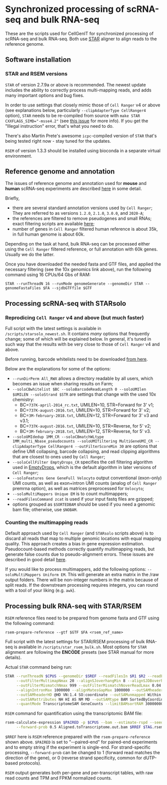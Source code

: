 # Synchronized processing of scRNA-seq and bulk RNA-seq 

These are the scripts used for CellGenIT for synchronized processing of scRNA-seq and bulk RNA-seq. Both use [STAR](https://github.com/alexdobin/STAR) aligner to align reads to the reference genome. 

## Software installation

### STAR and RSEM versions

`STAR` of version 2.7.9a or above is recommended. The newest update includes the ability to correctly process multi-mapping reads, and adds many important options and bug fixes. 

In order to use settings that closely mimic those of `Cell Ranger` v4 or above (see explanations below, particularly `--clipAdapterType CellRanger4` option), `STAR` needs to be re-compiled from source with `make STAR CXXFLAGS_SIMD="-msse4.2"` (see [this issue](https://github.com/alexdobin/STAR/issues/1218) for more info). If you get the "Illegal instruction" error, that's what you need to do. 

There's also Martin Prete's awesome `icpc`-compiled version of `STAR` that's being tested right now - stay tuned for the updates. 

`RSEM` of version 1.3.3 should be installed using bioconda in a separate virtual environment. 

## Reference genome and annotation

The issues of reference genome and annotation used for **mouse** and **human** scRNA-seq experiments are described [here](https://www.singlecellcourse.org/processing-raw-scrna-seq-sequencing-data-from-reads-to-a-count-matrix.html) in some detail. 

Briefly,

  - there are several standard annotation versions used by `Cell Ranger`; They are referred to as versions `1.2.0`, `2.1.0`, `3.0.0`, and `2020-A`; 
  - the references are filtered to remove pseudogenes and small RNAs; exact filtering scripts are available [here](https://support.10xgenomics.com/single-cell-gene-expression/software/release-notes/build#header); 
  - number of genes in `Cell Ranger` filtered human reference is about 35k, in full human genome is about 60k.

Depending on the task at hand, bulk RNA-seq can be processed either using the `Cell Ranger` filtered reference, or full annotation with 60k genes. Usually we do the latter.

Once you have downloaded the needed fasta and GTF files, and applied the necessary filtering (see the 10x genomics link above), run the following command using 16 CPUs/64 Gbs of RAM: 

`STAR --runThreadN 16 --runMode genomeGenerate --genomeDir STAR --genomeFastaFiles $FA --sjdbGTFfile $GTF`

## Processing scRNA-seq with STARsolo

### Reprodicing `Cell Ranger` v4 and above (but much faster)

Full script with the latest settings is available in `/scripts/starsolo_newest.sh`. It contains *many* options that frequently change; some of which will be explained below. In general, it's tuned in such way that the results with be very close to those of `Cell Ranger` v4 and above. 

Before running, barcode whitelists need to be downloaded [from here](https://github.com/10XGenomics/cellranger/tree/master/lib/python/cellranger/barcodes). 

Below are the explanations for some of the options: 
  - `--runDirPerm All_RWX` allows a directory readable by all users, which becomes an issue when sharing results on Farm; 
  - `--soloCBwhitelist $BC --soloBarcodeReadLength 0 --soloUMIlen $UMILEN --soloStrand $STR` are settings that change with the used 10x chemistry:
    - BC=`737K-april-2014_rc.txt`, UMILEN=10, STR=Forward for 3' v1; 
    - BC=`737K-august-2016.txt`, UMILEN=10, STR=Forward for 3' v2; 
    - BC=`3M-february-2018.txt`, UMILEN=12, STR=Forward for 3' v3 and v3.1; 
    - BC=`737K-august-2016.txt`, UMILEN=10, STR=Reverse, for 5' v2;
    - BC=`3M-february-2018.txt`, UMILEN=12, STR=Reverse, for 5' v3. 
  - `--soloUMIdedup 1MM_CR --soloCBmatchWLtype 1MM_multi_Nbase_pseudocounts --soloUMIfiltering MultiGeneUMI_CR --clipAdapterType CellRanger4 --outFilterScoreMin 30` are options that define UMI collapsing, barcode collapsing, and read clipping algorithms that are closest to ones used by `Cell Ranger`; 
  - `--soloCellFilter EmptyDrops_CR` specifies the cell filtering algorithm used in [EmptyDrops](https://bioconductor.org/packages/release/bioc/html/DropletUtils.html), which is the default algorithm in later versions of `Cell Ranger`; 
  - `--soloFeatures Gene GeneFull Velocyto` output conventional (exon-only) UMI counts, as well as exon+intron UMI counts (analog of `Cell Ranger` premrna option), as well as matrices preprocessed for `Velocyto`; 
  - `--soloMultiMappers Unique EM` is to count multimappers; 
  - `--readFilesCommand zcat` is used if your input fastq files are gzipped;
  - options grouped as `$SORTEDBAM` should be used if you need a genomic bam file; otherwise, use `$NOBAM`.  

### Counting the multimapping reads

Default approach used by `Cell Ranger` (and `STARsolo` scripts above) is to discard all reads that map to multiple genomic locations with equal mapping quality. This approach creates a bias in gene expression estimation. Pseudocount-based methods correctly quantify multimapping reads, but generate false counts due to pseudo-alignment errors. These issues are described in good detail [here](https://www.biorxiv.org/content/10.1101/2021.05.05.442755v1). 

If you would like to process multimappers, add the following options: `--soloMultiMappers Uniform EM`. This will generate an extra matrix in the /raw output folders. There will be non-integer numbers in the matrix because of split reads. If the downstream processing requires integers, you can round with a tool of your liking (e.g. `awk`). 

## Processing bulk RNA-seq with STAR/RSEM

`RSEM` reference files need to be prepared from genome fasta and GTF using the following command: 

`rsem-prepare-reference --gtf $GTF $FA <rsem_ref_name>`

Full script with the latest settings for STAR/RSEM processing of bulk RNA-seq is available in `/scripts/star_rsem_bulk.sh`. Most options for `STAR` alignment are following the **ENCODE** presets (see STAR manual for more details). 

Actual `STAR` command being run: 

```bash
STAR --runThreadN $CPUS --genomeDir $SREF --readFilesIn $R1 $R2 --readFilesCommand zcat \
     --outFilterMultimapNmax 20 --alignSJoverhangMin 8 --alignSJDBoverhangMin 1 \
     --outFilterMismatchNmax 999 --outFilterMismatchNoverReadLmax 0.04 --alignIntronMin 20 \
     --alignIntronMax 1000000 --alignMatesGapMax 1000000 --outSAMheaderCommentFile COfile.txt \
     --outSAMheaderHD @HD VN:1.4 SO:coordinate --outSAMunmapped Within --outFilterType BySJout \
     --outSAMattributes NH HI AS NM MD --outSAMtype BAM SortedByCoordinate --sjdbScore 1\
     --quantMode TranscriptomeSAM GeneCounts --limitBAMsortRAM 30000000000
```

`RSEM` command for quantification using the transcriptomic BAM file: 

```bash
rsem-calculate-expression $PAIRED -p $CPUS --bam --estimate-rspd --seed 12345 -p 4 --no-bam-output \
     --forward-prob 0.5 Aligned.toTranscriptome.out.bam $RREF $TAG.rsem
```

`$RREF` here is `RSEM` reference prepared with the `rsem-prepare-reference` shown above. `$PAIRED` is set to "--paired-end" for paired-end experiments and to empty string if the experiment is single-end. For strand-specific processing, `--forward-prob` can be changed to 1 (forward read matches the direction of the gene), or 0 (reverse strand specificity, common for dUTP-based protocols).

`RSEM` output generates both per-gene and per-transcript tables, with raw read counts and TPM and FPKM normalized counts.  
